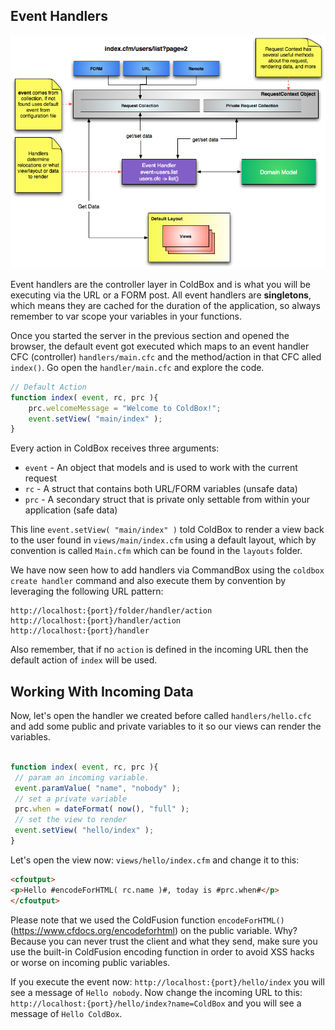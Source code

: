 ## Event Handlers

<img src="/images/ColdBoxSimpleMVC.png">

Event handlers are the controller layer in ColdBox and is what you will be executing via the URL or a FORM post. All event handlers are **singletons**, which means they are cached for the duration of the application, so always remember to var scope your variables in your functions. 

Once you started the server in the previous section and opened the browser, the default event got executed which maps to an event handler CFC (controller) `handlers/main.cfc` and the method/action in that CFC alled `index()`. Go open the `handler/main.cfc` and explore the code.


```js
// Default Action
function index( event, rc, prc ){
    prc.welcomeMessage = "Welcome to ColdBox!";
    event.setView( "main/index" );
}
```

Every action in ColdBox receives three arguments:

* `event` - An object that models and is used to work with the current request
* `rc` - A struct that contains both URL/FORM variables (unsafe data)
* `prc` - A secondary struct that is private only settable from within your application (safe data)

This line `event.setView( "main/index" )` told ColdBox to render a view back to the user found in `views/main/index.cfm` using a default layout, which by convention is called `Main.cfm` which can be found in the `layouts` folder.


We have now seen how to add handlers via CommandBox using the `coldbox create handler` command and also execute them by convention by leveraging the following URL pattern:

```
http://localhost:{port}/folder/handler/action
http://localhost:{port}/handler/action
http://localhost:{port}/handler
```

Also remember, that if no `action` is defined in the incoming URL then the default action of `index` will be used.

## Working With Incoming Data

Now, let's open the handler we created before called `handlers/hello.cfc` and add some public and private variables to it so our views can render the variables.

```js

function index( event, rc, prc ){
 // param an incoming variable.
 event.paramValue( "name", "nobody" );
 // set a private variable
 prc.when = dateFormat( now(), "full" );
 // set the view to render
 event.setView( "hello/index" );
}

```

Let's open the view now: `views/hello/index.cfm` and change it to this:

```html
<cfoutput>
<p>Hello #encodeForHTML( rc.name )#, today is #prc.when#</p>
</cfoutput>
```

Please note that we used the ColdFusion function `encodeForHTML()` (https://www.cfdocs.org/encodeforhtml) on the public variable. Why? Because you can never trust the client and what they send, make sure you use the built-in ColdFusion encoding function in order to avoid XSS hacks or worse on incoming public variables.

If you execute the event now: `http://localhost:{port}/hello/index` you will see a message of `Hello nobody`. Now change the incoming URL to this: `http://localhost:{port}/hello/index?name=ColdBox` and you will see a message of `Hello ColdBox`.
